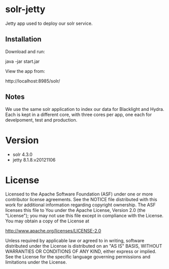 solr-jetty
==========

Jetty app used to deploy our solr service.

Installation
------------

Download and run:

  java -jar start.jar

View the app from:

  http://localhost:8985/solr/

Notes
-------------

We use the same solr application to index our data for Blacklight and Hydra.  Each is kept in a different core,
with three cores per app, one each for develpoment, test and production.

Version
=======

* solr 4.3.0
* jetty 8.1.8.v20121106

License
=======

Licensed to the Apache Software Foundation (ASF) under one or more
contributor license agreements.  See the NOTICE file distributed with
this work for additional information regarding copyright ownership.
The ASF licenses this file to You under the Apache License, Version 2.0
(the "License"); you may not use this file except in compliance with
the License.  You may obtain a copy of the License at

  http://www.apache.org/licenses/LICENSE-2.0

Unless required by applicable law or agreed to in writing, software
distributed under the License is distributed on an "AS IS" BASIS,
WITHOUT WARRANTIES OR CONDITIONS OF ANY KIND, either express or implied.
See the License for the specific language governing permissions and
limitations under the License.
